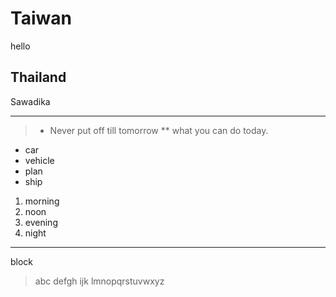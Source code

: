 # Taiwan
hello
## Thailand
Sawadika
******************
>* Never put off till tomorrow ** what you can do today.
- car
- vehicle
- plan
- ship
1. morning
2. noon
3. evening
4. night
**********************
block
>abc
>defgh
>ijk
>lmnopqrstuvwxyz

